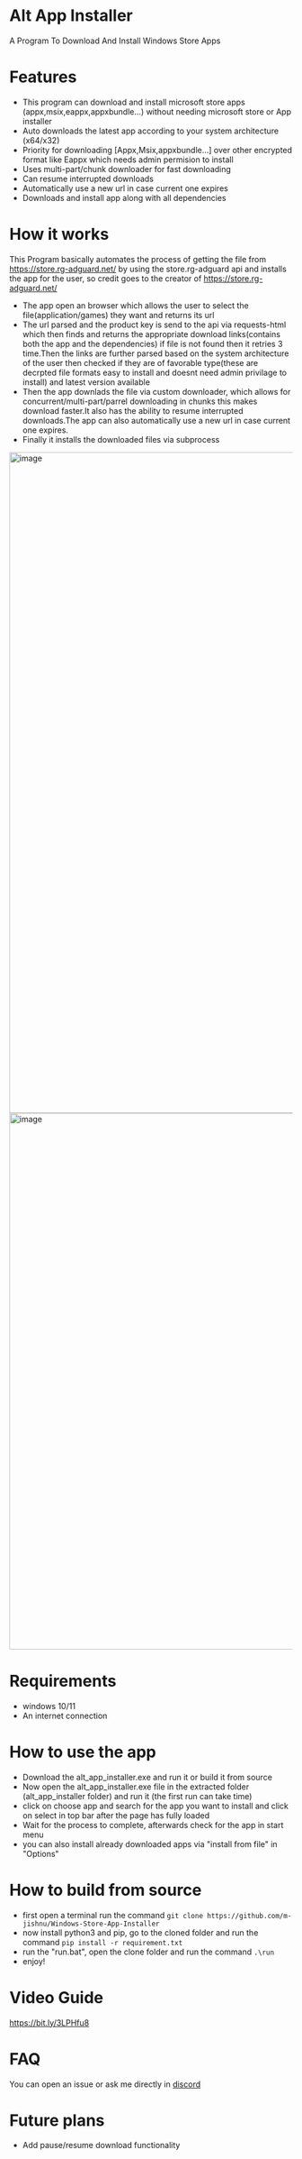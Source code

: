 # Alt App Installer

A Program To  Download And Install Windows Store Apps

# Features

- This program can download and install microsoft store apps (appx,msix,eappx,appxbundle...) without needing microsoft store or App installer
- Auto downloads the latest app according to your system architecture (x64/x32)
- Priority for downloading [Appx,Msix,appxbundle...] over other encrypted format like Eappx which needs admin permision to install
- Uses multi-part/chunk downloader for fast downloading
- Can resume interrupted downloads
- Automatically use a new url in case current one expires
- Downloads and install app along with all dependencies 

# How it works
This Program basically automates the process of getting the file from https://store.rg-adguard.net/ by using the store.rg-adguard api and installs the app for the user, so credit goes to the creator of https://store.rg-adguard.net/

- The app open an browser which allows the user to select the file(application/games) they want and returns its url
- The url parsed and the product key is send to the api via requests-html which then finds and returns the appropriate download links(contains both the app and the dependencies) if file is not found then it retries 3 time.Then the links are further parsed based on the system architecture of the user then checked if they are of favorable type(these are decrpted file formats easy to install and doesnt need admin privilage to install) and latest version available
- Then the app downlads the file via custom downloader, which allows for concurrent/multi-part/parrel downloading in chunks this makes download faster.It also has the ability to resume interrupted downloads.The app can also automatically use a new url in case current one expires.
- Finally it installs the downloaded files via subprocess

<img width="1173" alt="image" src="https://user-images.githubusercontent.com/83004520/175317632-8199f281-948e-4558-9b4a-0c8bdd2c50ee.png">
<img width="952" alt="image" src="https://user-images.githubusercontent.com/83004520/176722809-dbafa2a0-56c6-4cbc-ba8b-fe964a73e029.png">


# Requirements
- windows 10/11
- An internet connection

# How to use the app
- Download the alt_app_installer.exe and run it or build it from source
- Now open the alt_app_installer.exe file in the extracted folder (alt_app_installer folder) and run it (the first run can take time)
- click on choose app and search for the app you want to install and click on select in top bar after the page has fully loaded 
- Wait for the process to complete, afterwards check for the app in start menu
- you can also install already downloaded apps via "install from file" in "Options" 

# How to build from source

- first open a terminal run the command `git clone https://github.com/m-jishnu/Windows-Store-App-Installer`
- now install python3 and pip, go to the cloned folder and run the command `pip install -r requirement.txt`
- run the "run.bat", open the clone folder and run the command  `.\run` 
- enjoy!

# Video Guide

https://bit.ly/3LPHfu8

# FAQ

You can open an issue or ask me directly in [discord](https://discord.com/invite/cbuEkpd)

# Future plans

- Add pause/resume download functionality
